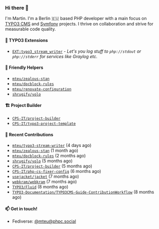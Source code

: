 ### Hi there 👋

I'm Martin. I'm a Berlin 🇪🇺 based PHP developer with a main focus on [TYPO3 CMS](https://typo3.org/) and [Symfony](https://symfony.com/) projects. I thrive on
collaboration and strive for measurable code quality.

#### 🧡 TYPO3 Extensions
- [`EXT:typo3_stream_writer`](https://github.com/mteu/typo3-stream-writer) - _Let's you log stuff to `php://stdout` or `php://stderr` for services like Graylog etc._

#### 🚜 Friendly Helpers

- [`mteu/zealous-stan`](https://github.com/mteu/zealous-stan)
- [`mteu/docblock-rules`](https://github.com/mteu/docblock-rules)
- [`mteu/renovate-configuration`](https://github.com/mteu/renovate-configuration)
- [`shrugify/yolo`](https://github.com/shrugify/yolo)

#### 🏗️ Project Builder

- [`CPS-IT/project-builder`](https://github.com/CPS-IT/project-builder)
- [`CPS-IT/typo3-project-template`](https://github.com/CPS-IT/typo3-project-template)

#### 👷 Recent Contributions


- [`mteu/typo3-stream-writer`](https://github.com/mteu/typo3-stream-writer) (4 days ago)
- [`mteu/zealous-stan`](https://github.com/mteu/zealous-stan) (1 month ago)
- [`mteu/docblock-rules`](https://github.com/mteu/docblock-rules) (2 months ago)
- [`shrugify/yolo`](https://github.com/shrugify/yolo) (5 months ago)
- [`CPS-IT/project-builder`](https://github.com/CPS-IT/project-builder) (5 months ago)
- [`CPS-IT/php-cs-fixer-config`](https://github.com/CPS-IT/php-cs-fixer-config) (6 months ago)
- [`usejacket/jacket`](https://github.com/usejacket/jacket) (7 months ago)
- [`webkram/webkram`](https://github.com/webkram/webkram) (7 months ago)
- [`TYPO3/Fluid`](https://github.com/TYPO3/Fluid) (8 months ago)
- [`TYPO3-Documentation/TYPO3CMS-Guide-ContributionWorkflow`](https://github.com/TYPO3-Documentation/TYPO3CMS-Guide-ContributionWorkflow) (8 months ago)

#### 📫 Get in touch!

- Fediverse: [@mteu@phpc.social](https://phpc.social/@mteu)
